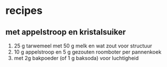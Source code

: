 # recipes
## met appelstroop en kristalsuiker
1. 25 g tarwemeel met 50 g melk en wat zout voor structuur
3. 10 g appelstroop en 5 g gezouten roomboter per pannenkoek
4. met 2g bakpoeder (of 1 g baksoda) voor luchtigheid